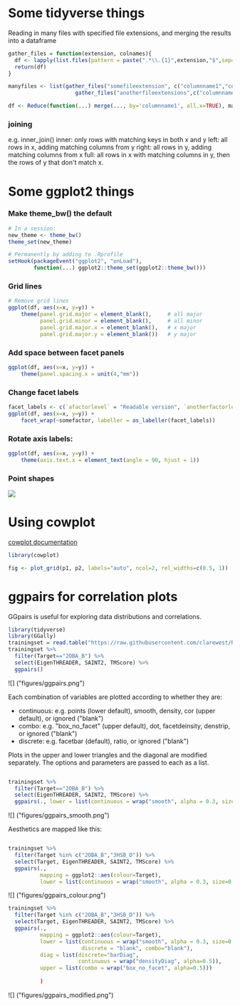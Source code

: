 # Some tidyverse things

Reading in many files with specified file extensions, and merging the results into a dataframe
```R
gather_files = function(extension, colnames){
  df <- lapply(list.files(pattern = paste(".*\\.{1}",extension,"$",sep="")), FUN=read.table, col.names=colnames, stringsAsFactors=FALSE, fill=TRUE) %>% bind_rows()
  return(df)
}

manyfiles <- list(gather_files("somefileextension", c("columnname1","columnname2")),
                     gather_files("anotherfileextensions",c("columnname1","columnname3")))

df <- Reduce(function(...) merge(..., by='columnname1', all.x=TRUE), manyfiles)
```

### joining
e.g. inner_join()
inner:  only rows with matching keys in both x and y
left:   all rows in x, adding matching columns from y
right:  all rows in y, adding matching columns from x
full:   all rows in x with matching columns in y, then the rows of y that don't match x.

# Some ggplot2 things 

### Make theme_bw() the default
```R
# In a session:
new_theme <- theme_bw()
theme_set(new_theme)

# Permanently by adding to .Rprofile
setHook(packageEvent("ggplot2", "onLoad"), 
        function(...) ggplot2::theme_set(ggplot2::theme_bw()))
```

### Grid lines
```R
# Remove grid lines
ggplot(df, aes(x=x, y=y)) +
    theme(panel.grid.major = element_blank(),     # all major
          panel.grid.minor = element_blank(),     # all minor
          panel.grid.major.x = element_blank(),   # x major
          panel.grid.major.y = element_blank())   # y major
```

### Add space between facet panels
```R
ggplot(df, aes(x=x, y=y)) +
    theme(panel.spacing.x = unit(4,"mm"))
```

### Change facet labels
```R
facet_labels <- c(`afactorlevel` = "Readable version", `anotherfactorlevel` = "Another readable version")
ggplot(df, aes(x=x, y=y)) +
    facet_wrap(~somefactor, labeller = as_labeller(facet_labels))
```

### Rotate axis labels:
```R
ggplot(df, aes(x=x, y=y)) +
    theme(axis.text.x = element_text(angle = 90, hjust = 1))
```

### Point shapes
![](http://sape.inf.usi.ch/sites/default/files/ggplot2-shape-identity.png)

# Using cowplot

[cowplot documentation](https://cran.r-project.org/web/packages/cowplot/vignettes/introduction.html) 

```R
library(cowplot)

fig <- plot_grid(p1, p2, labels="auto", ncol=2, rel_widths=c(0.5, 1))

```

# ggpairs for correlation plots

GGpairs is useful for exploring data distributions and correlations.

```R
library(tidyverse)
library(GGally)
trainingset = read.table("https://raw.githubusercontent.com/clarewest/RFQAmodel/master/data/RFQAmodel_training.txt", header=TRUE, stringsAsFactors=FALSE)
trainingset %>% 
  filter(Target=="2OBA_B") %>% 
  select(EigenTHREADER, SAINT2, TMScore) %>%
  ggpairs()

```
![] ("figures/ggpairs.png")

Each combination of variables are plotted according to whether they are:

- continuous: e.g. points (lower default), smooth, density, cor (upper default), or ignored ("blank")
- combo: e.g. "box_no_facet" (upper default), dot, facetdeinsity, denstrip, or ignored ("blank")
- discrete: e.g. facetbar (default), ratio, or ignored ("blank")

Plots in the upper and lower triangles and the diagonal are modified separately. The options and parameters are passed to each as a list.

```R

trainingset %>% 
  filter(Target=="2OBA_B") %>% 
  select(EigenTHREADER, SAINT2, TMScore) %>%
  ggpairs(., lower = list(continuous = wrap("smooth", alpha = 0.3, size=0.1)))

```

![] ("figures/ggpairs_smooth.png")

Aesthetics are mapped like this:


```R

trainingset %>% 
  filter(Target %in% c("2OBA_B","3HSB_D")) %>% 
  select(Target, EigenTHREADER, SAINT2, TMScore) %>%
  ggpairs(., 
          mapping = ggplot2::aes(colour=Target), 
          lower = list(continuous = wrap("smooth", alpha = 0.3, size=0.1)))

```

![] ("figures/ggpairs_colour.png")

```R
trainingset %>% 
  filter(Target %in% c("2OBA_B","3HSB_D")) %>% 
  select(Target, EigenTHREADER, SAINT2, TMScore) %>%
  ggpairs(., 
          mapping = ggplot2::aes(colour=Target), 
          lower = list(continuous = wrap("smooth", alpha = 0.3, size=0.1), 
                       discrete = "blank", combo="blank"), 
          diag = list(discrete="barDiag", 
                      continuous = wrap("densityDiag", alpha=0.5)), 
          upper = list(combo = wrap("box_no_facet", alpha=0.5)))
                       
          )
```

![] ("figures/ggpairs_modified.png")

